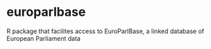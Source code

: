 # europarlbase
R package that facilites access to EuroParlBase, a linked database of European Parliament data
